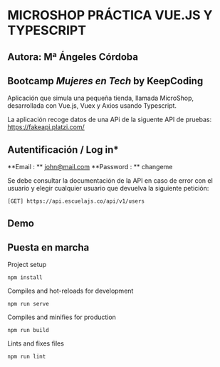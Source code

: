 # MICROSHOP PRÁCTICA VUE.JS Y TYPESCRIPT

## Autora: Mª Ángeles Córdoba

## Bootcamp _Mujeres en Tech_ by KeepCoding

Aplicación que simula una pequeña tienda, llamada MicroShop, desarrollada con Vue.js, Vuex y Axios usando Typescript.

La aplicación recoge datos de una APi de la siguente API de pruebas:
https://fakeapi.platzi.com/

## Autentificación / Log in\*

**Email : ** john@mail.com
**Password : ** changeme

Se debe consultar la documentación de la API en caso de error con el usuario y elegir cualquier usuario que devuelva la siguiente petición:

```
[GET] https://api.escuelajs.co/api/v1/users
```

## Demo

## Puesta en marcha

Project setup

```
npm install
```

Compiles and hot-reloads for development

```
npm run serve
```

Compiles and minifies for production

```
npm run build
```

Lints and fixes files

```
npm run lint
```

